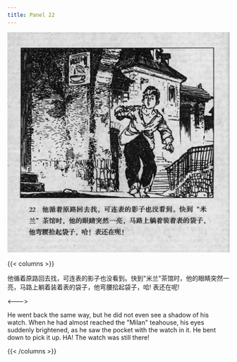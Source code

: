 ```yaml
---
title: Panel 22
---
```


![biao page](./../../../images/biao/seifert0726_biao_0026_022.jpg)

{{< columns >}}

他循着原路回去找，可连表的影子也没看到。快到"米兰"茶馆时，他的眼睛突然一亮，马路上躺着装着表的袋子，他弯腰拾起袋子，哈! 表还在呢!

<--->

He went back the same way, but he did not even see a shadow of his watch. When he had almost reached the "Milan" teahouse, his eyes suddenly brightened, as he saw the pocket with the watch in it. He bent down to pick it up. HA! The watch was still there!

{{< /columns >}}